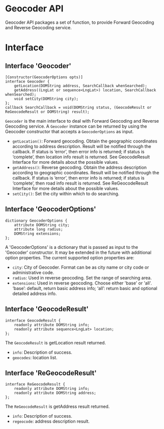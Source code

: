# Geocoder API

Geocoder API packages a set of function, to provide Forward Geocoding and Reverse Geocoding service.

# Interface

## Interface 'Geocoder'

```webidl
[Constructor(GeocoderOptions opts)]
interface Geocoder {
	getLocation(DOMString address, SearchCallback whenSearched);
	getAddress((LngLat or sequence<LngLat>) location, SearchCallback whenSearched);
	void setCity(DOMString city);
};
callback SearchCallback = void(DOMString status, (GeocodeResult or ReGeocodeResult or DOMString) result);
```

`Geocoder` is the main interface to deal with Forward Geocoding and Reverse Geocoding service. A `Geocoder` instance can be returned by using the Geocoder constructor that accepts a `GeocoderOptions` as input.
* `getLocation()`: Forward geocoding. Obtain the geographic coordinates according to address description. Result will be notified through the callback. If status is ‘error’, then  error info is returned; if status is ‘complete’, then location info result is returned. See GeocodeResult Interface for more details about the possible values.
* `getAddress()`: Reverse geocoding. Obtain the address description according to geographic coordinates. Result will be notified through the callback. If status is ‘error’, then  error info is returned; if status is ‘complete’, then road info result is returned. See ReGeocodeResult Interface for more details about the possible values.
* `setCity()`: Set the city within which to do searching.

## Interface 'GeocoderOptions'

```webidl
dictionary GeocoderOptions {
	attribute DOMString city;
	attribute long radius;
	DOMString extensions;
};
```

A 'GeocoderOptions' is a dictionary that is passed as input to the 'Geocoder' constructor. It may be extended in the future with additional option properties. The current supported option properties are:
* `city`: City of Geocoder. Format can be as city name or city code or administrative code.
* `radius`: Used in reverse geocoding. Set the range of searching area.
* `extensions`: Used in reverse geocoding. Choose either 'base' or 'all'. ‘base’: default, return basic address info; ‘all’: return basic and optional detailed address info.

## Interface 'GeocodeResult'

```webidl
interface GeocodeResult {
	readonly attribute DOMString info;
	readonly attribute sequence<LngLat> location;
};
```

The `GeocodeResult` is getLocation result returned.
* `info`: Description of success.
* `geocodes`: location list.

## Interface 'ReGeocodeResult'

```webidl
interface ReGeocodeResult {
	readonly attribute DOMString info;
	readonly attribute DOMString address;
};
```

The `ReGeocodeResult` is getAddress result returned.
* `info`: Description of success.
* `regeocode`: address description result.










